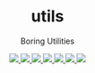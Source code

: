 <div align="center">
  <h1>utils</h1>
  <p>Boring Utilities</p>
  
  <div>
    <a href="https://github.com/boringcodes/utils/commits" aria-label="Commitizen Friendly">
      <img src="https://img.shields.io/badge/commitizen-friendly-brightgreen.svg?style=flat-square">
    </a>
    <a href="https://github.com/boringcodes/utils/actions" aria-label="GitHub Workflow Status">
      <img src="https://img.shields.io/github/workflow/status/boringcodes/utils/Publish Package to NPM?style=flat-square">
    </a>
    <a href="https://david-dm.org/boringcodes/utils" aria-label="Dependencies Status">
      <img src="https://img.shields.io/david/boringcodes/utils?style=flat-square">
    </a>
    <a href="https://www.npmjs.com/package/@boringcodes/utils" aria-label="NPM Version">
      <img src="https://img.shields.io/npm/v/@boringcodes/utils?color=brightgreen&style=flat-square">
    </a>
    <a href="https://www.npmjs.com/package/@boringcodes/utils" aria-label="NPM Downloads">
      <img src="https://img.shields.io/npm/dm/@boringcodes/utils?style=flat-square">
    </a>
    <a href="https://github.com/boringcodes/utils/blob/master/LICENSE" aria-label="MIT License">
      <img src="https://img.shields.io/github/license/boringcodes/utils?color=brightgreen&style=flat-square">
    </a>
    <a href="https://github.com/boringcodes" aria-label="BoringCodes Verified">
      <img src="https://img.shields.io/badge/boringcodes-verified-brightgreen?style=flat-square">
    </a>
  </div>
</div>
